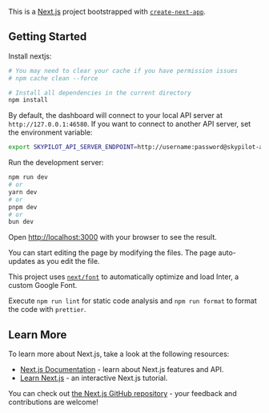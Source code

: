 This is a [Next.js](https://nextjs.org/) project bootstrapped with [`create-next-app`](https://github.com/vercel/next.js/tree/canary/packages/create-next-app).

## Getting Started

Install nextjs:

```bash
# You may need to clear your cache if you have permission issues
# npm cache clean --force

# Install all dependencies in the current directory
npm install
```

By default, the dashboard will connect to your local API server at `http://127.0.0.1:46580`. If you want to connect to another API server, set the environment variable:

```bash
export SKYPILOT_API_SERVER_ENDPOINT=http://username:password@skypilot-api.domain.com:30050
```

Run the development server:

```bash
npm run dev
# or
yarn dev
# or
pnpm dev
# or
bun dev
```

Open [http://localhost:3000](http://localhost:3000) with your browser to see the result.

You can start editing the page by modifying the files. The page auto-updates as you edit the file.

This project uses [`next/font`](https://nextjs.org/docs/basic-features/font-optimization) to automatically optimize and load Inter, a custom Google Font.

Execute `npm run lint` for static code analysis and `npm run format` to format the code with `prettier`.

## Learn More

To learn more about Next.js, take a look at the following resources:

- [Next.js Documentation](https://nextjs.org/docs) - learn about Next.js features and API.
- [Learn Next.js](https://nextjs.org/learn) - an interactive Next.js tutorial.

You can check out [the Next.js GitHub repository](https://github.com/vercel/next.js/) - your feedback and contributions are welcome!
